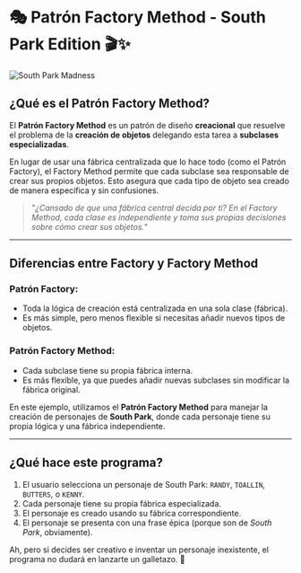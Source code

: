 # 🎭 Patrón Factory Method - South Park Edition 🎬✨

![South Park Madness](https://i.giphy.com/media/v1.Y2lkPTc5MGI3NjExOGZteGxwbzJnejNzbmU3eDkzdG5sMDUyOHFuejJhMnhleDU3MG50YyZlcD12MV9pbnRlcm5hbF9naWZfYnlfaWQmY3Q9Zw/q3w1IdISgxTzWUN80b/giphy.gif)

## **¿Qué es el Patrón Factory Method?**

El **Patrón Factory Method** es un patrón de diseño **creacional** que resuelve el problema de la **creación de objetos** delegando esta tarea a **subclases especializadas**.

En lugar de usar una fábrica centralizada que lo hace todo (como el Patrón Factory), el Factory Method permite que cada subclase sea responsable de crear sus propios objetos. Esto asegura que cada tipo de objeto sea creado de manera específica y sin confusiones.

> "*¿Cansado de que una fábrica central decida por ti? En el Factory Method, cada clase es independiente y toma sus propias decisiones sobre cómo crear sus objetos.*"

---

## **Diferencias entre Factory y Factory Method**

### **Patrón Factory:**
- Toda la lógica de creación está centralizada en una sola clase (fábrica).
- Es más simple, pero menos flexible si necesitas añadir nuevos tipos de objetos.

### **Patrón Factory Method:**
- Cada subclase tiene su propia fábrica interna.
- Es más flexible, ya que puedes añadir nuevas subclases sin modificar la fábrica original.

En este ejemplo, utilizamos el **Patrón Factory Method** para manejar la creación de personajes de **South Park**, donde cada personaje tiene su propia lógica y una fábrica independiente.

---

## **¿Qué hace este programa?**

1. El usuario selecciona un personaje de South Park: `RANDY`, `TOALLIN`, `BUTTERS`, o `KENNY`.
2. Cada personaje tiene su propia fábrica especializada.
3. El personaje es creado usando su fábrica correspondiente.
4. El personaje se presenta con una frase épica (porque son de *South Park*, obviamente).

Ah, pero si decides ser creativo e inventar un personaje inexistente, el programa no dudará en lanzarte un galletazo. 🍪
